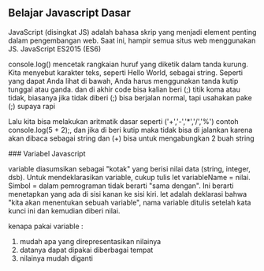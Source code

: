 ## Belajar Javascript Dasar
<p>JavaScript (disingkat JS) adalah bahasa skrip yang menjadi element penting dalam pengembangan web. Saat ini, hampir semua situs web menggunakan JS. JavaScript ES2015 (ES6)</p>
<p>console.log() mencetak rangkaian huruf yang diketik dalam tanda kurung.
Kita menyebut karakter teks, seperti Hello World, sebagai string. Seperti yang dapat Anda lihat di bawah, Anda harus menggunakan tanda kutip tunggal atau ganda. dan di akhir code bisa kalian beri (;) titik koma atau tidak, biasanya jika tidak diberi (;) bisa berjalan normal, tapi usahakan pake (;) supaya rapi
</p>
<p>Lalu kita bisa melakukan aritmatik dasar seperti ('+','-','*','/','%') contoh console.log(5 + 2);, dan jika di beri kutip maka tidak bisa di jalankan karena akan dibaca sebagai string
dan (+) bisa untuk mengabungkan 2 buah string
</p>
### Variabel Javascript
<p>variable diasumsikan sebagai "kotak" yang berisi nilai data (string, integer, dsb).
Untuk mendeklarasikan variable, cukup tulis let variableName = nilai. Simbol = dalam pemrograman tidak berarti "sama dengan". Ini berarti menetapkan yang ada di sisi kanan ke sisi kiri. let adalah deklarasi bahwa "kita akan menentukan sebuah variable", nama variable ditulis setelah kata kunci ini dan kemudian diberi nilai.
</p>

kenapa pakai variable :
1. mudah apa yang direpresentasikan nilainya
2. datanya dapat dipakai diberbagai tempat
3. nilainya mudah diganti